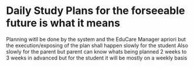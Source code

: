 <!-- Includes Weekly Monthly Study Plans -->

# Daily Study Plans for the forseeable future is what it means

Planning witll be done by the system and the EduCare Manager apriori 
but the execution/exposing of the plan shall happen slowly for the student
Also slowly for the parent but parent can know whats being planned 2 weeks to 3 weeks in advanced but for the student it will be mostly on a weekly basis
